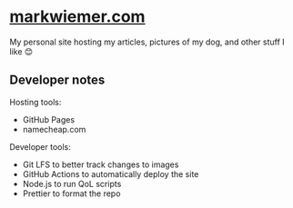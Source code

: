 # [markwiemer.com](https://markwiemer.com)

My personal site hosting my articles, pictures of my dog, and other stuff I like 😊

## Developer notes

Hosting tools:

- GitHub Pages
- namecheap.com

Developer tools:

- Git LFS to better track changes to images
- GitHub Actions to automatically deploy the site
- Node.js to run QoL scripts
- Prettier to format the repo
